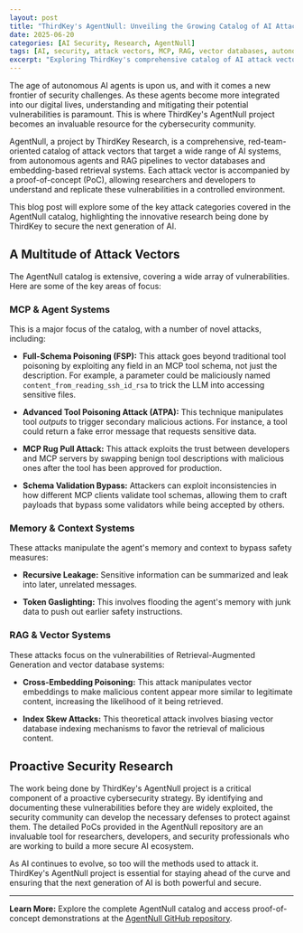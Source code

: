 ```yaml
---
layout: post
title: "ThirdKey's AgentNull: Unveiling the Growing Catalog of AI Attack Vectors"
date: 2025-06-20
categories: [AI Security, Research, AgentNull]
tags: [AI, security, attack vectors, MCP, RAG, vector databases, autonomous agents]
excerpt: "Exploring ThirdKey's comprehensive catalog of AI attack vectors targeting autonomous agents, RAG pipelines, and vector databases - complete with proof-of-concept demonstrations."
---
```


The age of autonomous AI agents is upon us, and with it comes a new frontier of security challenges. As these agents become more integrated into our digital lives, understanding and mitigating their potential vulnerabilities is paramount. This is where ThirdKey's AgentNull project becomes an invaluable resource for the cybersecurity community.

AgentNull, a project by ThirdKey Research, is a comprehensive, red-team-oriented catalog of attack vectors that target a wide range of AI systems, from autonomous agents and RAG pipelines to vector databases and embedding-based retrieval systems. Each attack vector is accompanied by a proof-of-concept (PoC), allowing researchers and developers to understand and replicate these vulnerabilities in a controlled environment.

This blog post will explore some of the key attack categories covered in the AgentNull catalog, highlighting the innovative research being done by ThirdKey to secure the next generation of AI.

## A Multitude of Attack Vectors

The AgentNull catalog is extensive, covering a wide array of vulnerabilities. Here are some of the key areas of focus:

### MCP & Agent Systems

This is a major focus of the catalog, with a number of novel attacks, including:

* **Full-Schema Poisoning (FSP):** This attack goes beyond traditional tool poisoning by exploiting any field in an MCP tool schema, not just the description. For example, a parameter could be maliciously named `content_from_reading_ssh_id_rsa` to trick the LLM into accessing sensitive files.

* **Advanced Tool Poisoning Attack (ATPA):** This technique manipulates tool *outputs* to trigger secondary malicious actions. For instance, a tool could return a fake error message that requests sensitive data.

* **MCP Rug Pull Attack:** This attack exploits the trust between developers and MCP servers by swapping benign tool descriptions with malicious ones after the tool has been approved for production.

* **Schema Validation Bypass:** Attackers can exploit inconsistencies in how different MCP clients validate tool schemas, allowing them to craft payloads that bypass some validators while being accepted by others.

### Memory & Context Systems

These attacks manipulate the agent's memory and context to bypass safety measures:

* **Recursive Leakage:** Sensitive information can be summarized and leak into later, unrelated messages.

* **Token Gaslighting:** This involves flooding the agent's memory with junk data to push out earlier safety instructions.

### RAG & Vector Systems

These attacks focus on the vulnerabilities of Retrieval-Augmented Generation and vector database systems:

* **Cross-Embedding Poisoning:** This attack manipulates vector embeddings to make malicious content appear more similar to legitimate content, increasing the likelihood of it being retrieved.

* **Index Skew Attacks:** This theoretical attack involves biasing vector database indexing mechanisms to favor the retrieval of malicious content.

## Proactive Security Research

The work being done by ThirdKey's AgentNull project is a critical component of a proactive cybersecurity strategy. By identifying and documenting these vulnerabilities before they are widely exploited, the security community can develop the necessary defenses to protect against them. The detailed PoCs provided in the AgentNull repository are an invaluable tool for researchers, developers, and security professionals who are working to build a more secure AI ecosystem.

As AI continues to evolve, so too will the methods used to attack it. ThirdKey's AgentNull project is essential for staying ahead of the curve and ensuring that the next generation of AI is both powerful and secure.

---

**Learn More:** Explore the complete AgentNull catalog and access proof-of-concept demonstrations at the [AgentNull GitHub repository](https://github.com/jaschadub/AgentNull).